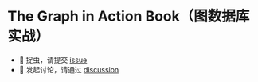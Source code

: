 # The Graph in Action Book（图数据库实战）

- 🐛 捉虫，请提交 [issue](https://github.com/wey-gu/graph-in-action/issues)
- 💬 发起讨论，请通过 [discussion](https://github.com/wey-gu/graph-in-action/discussions)
